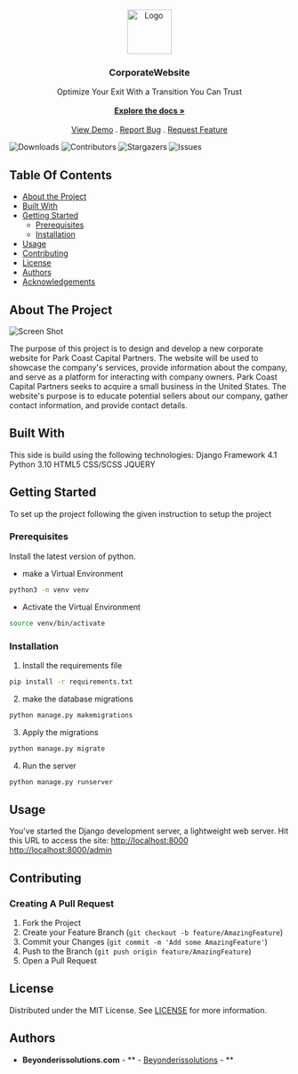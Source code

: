<br/>
<p align="center">
  <a href="https://github.com/Aivydb21/CorporateWebsite">
    <img src="https://parkcoastholdings.com/media/home/logo/logo_3.png" alt="Logo" width="80" height="80">
  </a>

  <h3 align="center">CorporateWebsite</h3>

  <p align="center">
    Optimize Your Exit With a Transition You Can Trust
    <br/>
    <br/>
    <a href="https://github.com/Aivydb21/CorporateWebsite"><strong>Explore the docs »</strong></a>
    <br/>
    <br/>
    <a href="https://github.com/Aivydb21/CorporateWebsite">View Demo</a>
    .
    <a href="https://github.com/Aivydb21/CorporateWebsite/issues">Report Bug</a>
    .
    <a href="https://github.com/Aivydb21/CorporateWebsite/issues">Request Feature</a>
  </p>
</p>

![Downloads](https://img.shields.io/github/downloads/Aivydb21/CorporateWebsite/total) ![Contributors](https://img.shields.io/github/contributors/Aivydb21/CorporateWebsite?color=dark-green) ![Stargazers](https://img.shields.io/github/stars/Aivydb21/CorporateWebsite?style=social) ![Issues](https://img.shields.io/github/issues/Aivydb21/CorporateWebsite) 

## Table Of Contents

* [About the Project](#about-the-project)
* [Built With](#built-with)
* [Getting Started](#getting-started)
  * [Prerequisites](#prerequisites)
  * [Installation](#installation)
* [Usage](#usage)
* [Contributing](#contributing)
* [License](#license)
* [Authors](#authors)
* [Acknowledgements](#acknowledgements)

## About The Project

![Screen Shot](https://parkcoastholdings.com/media/home/logo/logo_3.png)

The purpose of this project is to design and develop a new corporate website for Park Coast Capital Partners. The website will be used to showcase the company's services, provide information about the company, and serve as a platform for interacting with company owners. Park Coast Capital Partners seeks to acquire a small business in the United States. The website's purpose is to educate potential sellers about our company, gather contact information, and provide contact details.


## Built With

This side is build using the following technologies:
Django Framework 4.1
Python 3.10
HTML5
CSS/SCSS
JQUERY

## Getting Started

To set up the project following the given instruction to setup the project

### Prerequisites

Install the latest version of python.

* make a Virtual Environment

```sh
python3 -m venv venv
```
* Activate the Virtual Environment

```sh
source venv/bin/activate
```

### Installation

1.  Install the requirements file

```sh
pip install -r requirements.txt
```

2.  make the database migrations

```sh
python manage.py makemigrations
```

3. Apply the migrations

```sh
python manage.py migrate
```

4. Run the server 

```sh
python manage.py runserver
```

## Usage

You've started the Django development server, a lightweight web server.
Hit this URL to access the site:
   [http://localhost:8000](http://localhost:8000)
  [http://localhost:8000/admin](http://localhost:8000/admin)

## Contributing



### Creating A Pull Request

1. Fork the Project
2. Create your Feature Branch (`git checkout -b feature/AmazingFeature`)
3. Commit your Changes (`git commit -m 'Add some AmazingFeature'`)
4. Push to the Branch (`git push origin feature/AmazingFeature`)
5. Open a Pull Request

## License

Distributed under the MIT License. See [LICENSE](https://github.com/Aivydb21/CorporateWebsite/blob/main/LICENSE.md) for more information.

## Authors

* **Beyonderissolutions.com** - ** - [Beyonderissolutions]() - **

